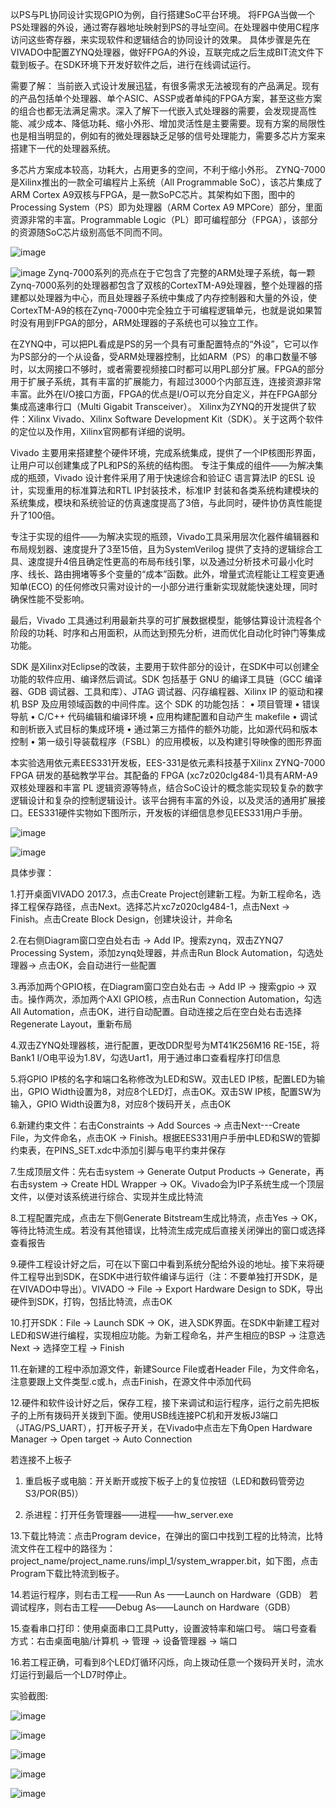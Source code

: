 以PS与PL协同设计实现GPIO为例，自行搭建SoC平台环境。
将FPGA当做一个PS处理器的外设，通过寄存器地址映射到PS的寻址空间。在处理器中使用C程序访问这些寄存器，来实现软件和逻辑结合的协同设计的效果。
具体步骤是先在VIVADO中配置ZYNQ处理器，做好FPGA的外设，互联完成之后生成BIT流文件下载到板子。在SDK环境下开发好软件之后，进行在线调试运行。

需要了解：
当前嵌入式设计发展迅猛，有很多需求无法被现有的产品满足。现有的产品包括单个处理器、单个ASIC、ASSP或者单纯的FPGA方案，甚至这些方案的组合也都无法满足需求。深入了解下一代嵌入式处理器的需要，会发现提高性能、减少成本、降低功耗、缩小外形、增加灵活性是主要需要。现有方案的局限性也是相当明显的，例如有的微处理器缺乏足够的信号处理能力，需要多芯片方案来搭建下一代的处理器系统。

多芯片方案成本较高，功耗大，占用更多的空间，不利于缩小外形。
ZYNQ-7000是Xilinx推出的一款全可编程片上系统（All Programmable SoC），该芯片集成了ARM Cortex A9双核与FPGA，是一款SoPC芯片。其架构如下图，图中的Processing System（PS）即为处理器（ARM Cortex A9 MPCore）部分，里面资源非常的丰富。Programmable Logic（PL）即可编程部分（FPGA），该部分的资源随SoC芯片级别高低不同而不同。

![image](https://github.com/saint-000/Microprocessor-Structure-and-Embedded-System-Design/blob/master/image/19.PNG)


![image](https://github.com/saint-000/Microprocessor-Structure-and-Embedded-System-Design/blob/master/image/20.PNG)
Zynq-7000系列的亮点在于它包含了完整的ARM处理子系统，每一颗Zynq-7000系列的处理器都包含了双核的CortexTM-A9处理器，整个处理器的搭建都以处理器为中心，而且处理器子系统中集成了内存控制器和大量的外设，使CortexTM-A9的核在Zynq-7000中完全独立于可编程逻辑单元，也就是说如果暂时没有用到FPGA的部分，ARM处理器的子系统也可以独立工作。

在ZYNQ中，可以把PL看成是PS的另一个具有可重配置特点的“外设”，它可以作为PS部分的一个从设备，受ARM处理器控制，比如ARM（PS）的串口数量不够时，以太网接口不够时，或者需要视频接口时都可以用PL部分扩展。FPGA的部分用于扩展子系统，其有丰富的扩展能力，有超过3000个内部互连，连接资源非常丰富。此外在I/O接口方面，FPGA的优点是I/O可以充分自定义，并在FPGA部分集成高速串行口（Multi Gigabit Transceiver）。
Xilinx为ZYNQ的开发提供了软件：Xilinx Vivado、Xilinx Software Development Kit（SDK）。关于这两个软件的定位以及作用，Xilinx官网都有详细的说明。

Vivado
主要用来搭建整个硬件环境，完成系统集成，提供了一个IP核图形界面，让用户可以创建集成了PL和PS的系统的结构图。
专注于集成的组件——为解决集成的瓶颈，Vivado 设计套件采用了用于快速综合和验证C 语言算法IP 的ESL 设计，实现重用的标准算法和RTL IP封装技术，标准IP 封装和各类系统构建模块的系统集成，模块和系统验证的仿真速度提高了3倍，与此同时，硬件协仿真性能提升了100倍。

专注于实现的组件——为解决实现的瓶颈，Vivado工具采用层次化器件编辑器和布局规划器、速度提升了3至15倍，且为SystemVerilog 提供了支持的逻辑综合工具、速度提升4倍且确定性更高的布局布线引擎，以及通过分析技术可最小化时序、线长、路由拥堵等多个变量的“成本”函数。此外，增量式流程能让工程变更通知单(ECO) 的任何修改只需对设计的一小部分进行重新实现就能快速处理，同时确保性能不受影响。

最后，Vivado 工具通过利用最新共享的可扩展数据模型，能够估算设计流程各个阶段的功耗、时序和占用面积，从而达到预先分析，进而优化自动化时钟门等集成功能。

SDK
是Xilinx对Eclipse的改装，主要用于软件部分的设计，在SDK中可以创建全功能的软件应用、编译然后调试。SDK 包括基于 GNU 的编译工具链（GCC 编译器、GDB 调试器、工具和库）、JTAG 调试器、闪存编程器、Xilinx IP 的驱动和裸机 BSP 及应用领域函数的中间件库。这个 SDK 的功能包括：
• 项目管理
• 错误导航
• C/C++ 代码编辑和编译环境
• 应用构建配置和自动产生 makefile
• 调试和剖析嵌入式目标的集成环境
• 通过第三方插件的额外功能，比如源代码和版本控制
• 第一级引导装载程序（FSBL）的应用模板，以及构建引导映像的图形界面

本实验选用依元素EES331开发板，EES-331是依元素科技基于Xilinx ZYNQ-7000 FPGA 研发的基础教学平台。其配备的 FPGA (xc7z020clg484-1)具有ARM-A9 双核处理器和丰富 PL 逻辑资源等特点，结合SoC设计的概念能实现较复杂的数字逻辑设计和复杂的控制逻辑设计。该平台拥有丰富的外设，以及灵活的通用扩展接口。EES331硬件实物如下图所示，开发板的详细信息参见EES331用户手册。


![image](https://github.com/saint-000/Microprocessor-Structure-and-Embedded-System-Design/blob/master/image/21.PNG)

![image](https://github.com/saint-000/Microprocessor-Structure-and-Embedded-System-Design/blob/master/image/22.PNG)

具体步骤：

1.打开桌面VIVADO 2017.3，点击Create Project创建新工程。为新工程命名，选择工程保存路径，点击Next。选择芯片xc7z020clg484-1，点击Next → Finish。点击Create Block Design，创建块设计，并命名

2.在右侧Diagram窗口空白处右击 → Add IP。搜索zynq，双击ZYNQ7 Processing System，添加zynq处理器，并点击Run Block Automation，勾选处理器→ 点击OK，会自动进行一些配置

3.再添加两个GPIO核，在Diagram窗口空白处右击 → Add IP → 搜索gpio → 双击。操作两次，添加两个AXI GPIO核，点击Run Connection Automation，勾选All Automation，点击OK，进行自动配置。自动连接之后在空白处右击选择Regenerate Layout，重新布局

4.双击ZYNQ处理器核，进行配置，更改DDR型号为MT41K256M16 RE-15E，将Bank1 I/O电平设为1.8V，勾选Uart1，用于通过串口查看程序打印信息

5.将GPIO IP核的名字和端口名称修改为LED和SW。双击LED IP核，配置LED为输出，GPIO Width设置为8，对应8个LED灯，点击OK。双击SW IP核，配置SW为输入，GPIO Width设置为8，对应8个拨码开关，点击OK

6.新建约束文件：右击Constraints → Add Sources → 点击Next---Create File，为文件命名，点击OK → Finish。根据EES331用户手册中LED和SW的管脚约束表，在PINS_SET.xdc中添加引脚与电平约束并保存

7.生成顶层文件：先右击system → Generate Output Products → Generate，再右击system → Create HDL Wrapper → OK。Vivado会为IP子系统生成一个顶层文件，以便对该系统进行综合、实现并生成比特流

8.工程配置完成，点击左下侧Generate Bitstream生成比特流，点击Yes → OK，等待比特流生成。若没有其他错误，比特流生成完成后直接关闭弹出的窗口或选择查看报告

9.硬件工程设计好之后，可在以下窗口中看到系统分配给外设的地址。接下来将硬件工程导出到SDK，在SDK中进行软件编译与运行（注：不要单独打开SDK，是在VIVADO中导出）。VIVADO -> File → Export Hardware Design to SDK，导出硬件到SDK，打钩，包括比特流，点击OK

10.打开SDK：File → Launch SDK → OK，进入SDK界面。在SDK中新建工程对LED和SW进行编程，实现相应功能。为新工程命名，并产生相应的BSP →  注意选Next → 选择空工程 →  Finish

11.在新建的工程中添加源文件，新建Source File或者Header File，为文件命名，注意要跟上文件类型.c或.h，点击Finish，在源文件中添加代码

12.硬件和软件设计好之后，保存工程，接下来调试和运行程序，运行之前先把板子的上所有拨码开关拨到下面。使用USB线连接PC机和开发板J3端口（JTAG/PS_UART），打开板子开关，在Vivado中点击左下角Open Hardware Manager → Open target → Auto Connection

若连接不上板子

1. 重启板子或电脑：开关断开或按下板子上的复位按钮（LED和数码管旁边S3/POR(B5)）

2. 杀进程：打开任务管理器——进程——hw_server.exe

13.下载比特流：点击Program device，在弹出的窗口中找到工程的比特流，比特流文件在工程中的路径为：project_name/project_name.runs/impl_1/system_wrapper.bit，如下图，点击Program下载比特流到板子。

14.若运行程序，则右击工程——Run As  ——Launch on Hardware（GDB）
若调试程序，则右击工程——Debug As——Launch on Hardware（GDB）

15.查看串口打印：使用桌面串口工具Putty，设置波特率和端口号。
端口号查看方式：右击桌面电脑/计算机 → 管理 → 设备管理器 → 端口

16.若工程正确，可看到8个LED灯循环闪烁，向上拨动任意一个拨码开关时，流水灯运行到最后一个LD7时停止。

实验截图:

![image](https://github.com/saint-000/Microprocessor-Structure-and-Embedded-System-Design/blob/master/image/23.png)

![image](https://github.com/saint-000/Microprocessor-Structure-and-Embedded-System-Design/blob/master/image/24.png)

![image](https://github.com/saint-000/Microprocessor-Structure-and-Embedded-System-Design/blob/master/image/25.png)

![image](https://github.com/saint-000/Microprocessor-Structure-and-Embedded-System-Design/blob/master/image/26.png)

![image](https://github.com/saint-000/Microprocessor-Structure-and-Embedded-System-Design/blob/master/image/27.png)


